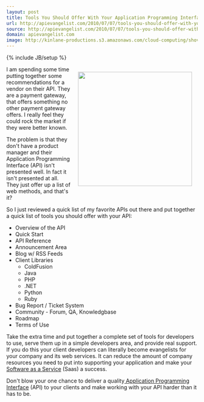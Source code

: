 ```yaml
---
layout: post
title: Tools You Should Offer With Your Application Programming Interface (API)
url: http://apievangelist.com/2010/07/07/tools-you-should-offer-with-your-application-program-interface-api/
source: http://apievangelist.com/2010/07/07/tools-you-should-offer-with-your-application-program-interface-api/
domain: apievangelist.com
image: http://kinlane-productions.s3.amazonaws.com/cloud-computing/shoveling-poop.jpg
---
```

{% include JB/setup %}<p><img class="alignnone" style="padding: 15px;" title="Shoveling Crap" src="http://kinlane-productions.s3.amazonaws.com/cloud-computing/shoveling-poop.jpg" alt="" width="300" align="right" />I am spending some time putting together some recommendations for a vendor on their API. They are a payment gateway, that offers something no other payment gateway offers. I really feel they could rock the market if they were better known.<p></p>
The problem is that they don't have a product manager and their Application Programming Interface (API) isn't presented well. In fact it isn't presented at all. They just offer up a list of web methods, and that's it?<p></p>
So I just reviewed a quick list of my favorite APIs out there and put together a quick list of tools you should offer with your API:
<ul class="mainlist">
	<li>Overview of the API</li>
	<li>Quick Start</li>
	<li>API Reference</li>
	<li>Announcement Area</li>
	<li>Blog w/ RSS Feeds</li>
	<li>Client Libraries
<ul class="mainlist">
	<li> ColdFusion</li>
	<li> Java</li>
	<li> PHP</li>
	<li> .NET</li>
	<li> Python</li>
	<li> Ruby</li>
</ul>
</li>
	<li>Bug Report / Ticket System</li>
	<li>Community - Forum, QA, Knowledgbase</li>
	<li>Roadmap</li>
	<li>Terms of Use</li>
</ul>
Take the extra time and put together a complete set of tools for developers to use, serve them up in a simple developers area, and provide real support. If you do this your client developers can literally become evangelists for your company and its web services. It can reduce the amount of company resources you need to put into supporting your application and make your <a href="http://www.kinlane.com/category/software-as-a-service-saas/">Software as a Service</a> (Saas) a success.<p></p>
Don't blow your one chance to deliver a quality<a href="http://www.kinlane.com/category/application-program-interface/"> Application Programming Interface</a> (API) to your clients and make working with your API harder than it has to be.</p>
